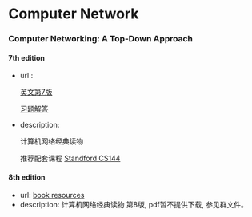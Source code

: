 # Computer Network

### Computer Networking: A Top-Down Approach 
#### 7th edition
- url : 

  [英文第7版](https://drive.google.com/file/d/1dY8yr9waTU3qYAsLKflJf4_51iHXMESL/view?usp=sharing)

  [习题解答](https://drive.google.com/file/d/1CxVKB9Ezey8ol2gRW44EKFncvhVmiwdK/view?usp=sharing)

- description:

  计算机网络经典读物

  推荐配套课程 [Standford  CS144](https://cs144.github.io/)
#### 8th edition
- url:
  [book resources](https://media.pearsoncmg.com/ph/esm/ecs_kurose_compnetwork_8/cw/)
- description:
  计算机网络经典读物 第8版, pdf暂不提供下载, 参见群文件。
 

